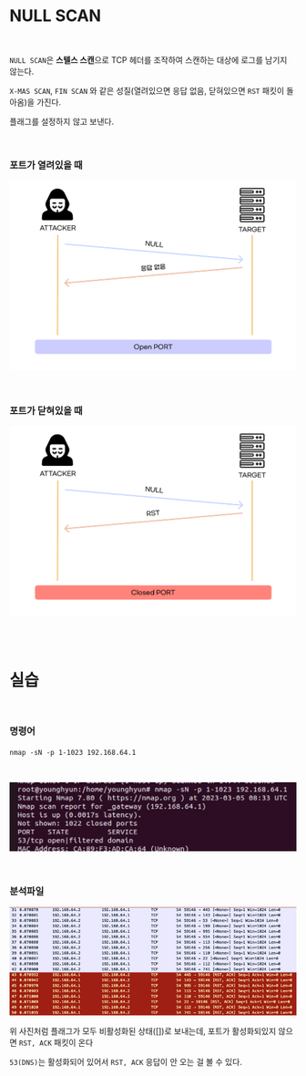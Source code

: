 # NULL SCAN

<br>

`NULL SCAN`은 **스텔스 스캔**으로 TCP 헤더를 조작하여 스캔하는 대상에 로그를 남기지 않는다.

`X-MAS SCAN`, `FIN SCAN` 와 같은 성질(열려있으면 응답 없음, 닫혀있으면 `RST` 패킷이 돌아옴)을 가진다.

플래그를 설정하지 않고 보낸다.

<br>


### 포트가 열려있을 때

![Image](./../../Image/../../Image/NULLScan-Open.png)

<br>


### 포트가 닫혀있을 때

![Image](./../../Image/../../Image/NULLScan-Closed.png)

<br>

<br>

# 실습

<br>


### 명령어

`nmap -sN -p 1-1023 192.168.64.1`

<br>


![Image](./../../Image/../../Image/NULLScan-command.png)

<br>


### 분석파일

![Image](./../../Image/../../Image/NULLScan-log.png)


위 사진처럼  플래그가 모두 비활성화된 상태([<None>])로 보내는데, 포트가 활성화되있지 않으면 `RST, ACK` 패킷이 온다

`53(DNS)`는 활성화되어 있어서 `RST, ACK` 응답이 안 오는 걸 볼 수 있다.